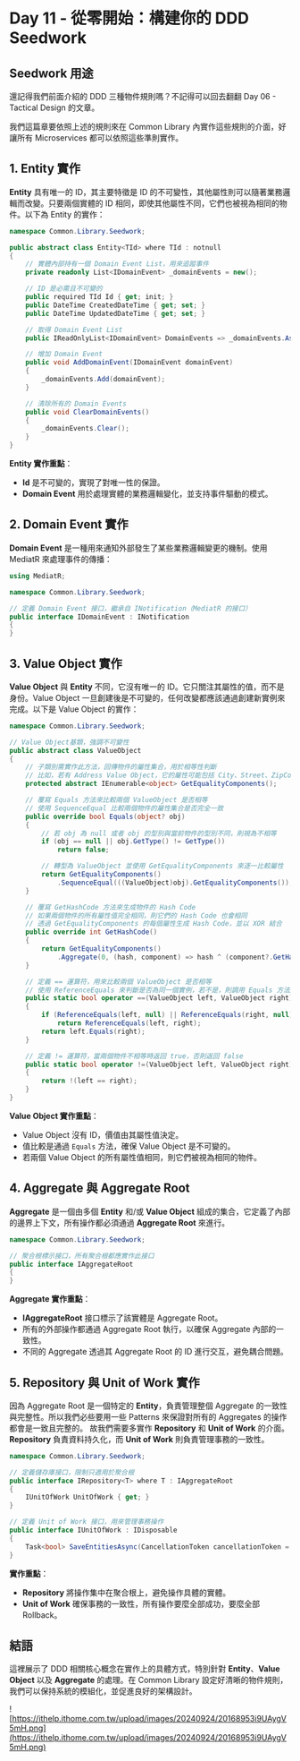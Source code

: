 # Day 11 - 從零開始：構建你的 DDD Seedwork

## Seedwork 用途

還記得我們前面介紹的 DDD 三種物件規則嗎？不記得可以回去翻翻 Day 06 - Tactical Design 的文章。

我們這篇章要依照上述的規則來在 Common Library 內實作這些規則的介面，好讓所有 Microservices 都可以依照這些準則實作。

## 1. Entity 實作

**Entity** 具有唯一的 ID，其主要特徵是 ID 的不可變性，其他屬性則可以隨著業務邏輯而改變。只要兩個實體的 ID 相同，即使其他屬性不同，它們也被視為相同的物件。以下為 Entity 的實作：

```csharp
namespace Common.Library.Seedwork;

public abstract class Entity<TId> where TId : notnull
{
    // 實體內部持有一個 Domain Event List，用來追蹤事件
    private readonly List<IDomainEvent> _domainEvents = new(); 

    // ID 是必需且不可變的
    public required TId Id { get; init; } 
    public DateTime CreatedDateTime { get; set; } 
    public DateTime UpdatedDateTime { get; set; } 

    // 取得 Domain Event List
    public IReadOnlyList<IDomainEvent> DomainEvents => _domainEvents.AsReadOnly();

    // 增加 Domain Event
    public void AddDomainEvent(IDomainEvent domainEvent)
    {
        _domainEvents.Add(domainEvent);
    }

    // 清除所有的 Domain Events
    public void ClearDomainEvents()
    {
        _domainEvents.Clear();
    }
}
```

**Entity 實作重點**：

- **Id** 是不可變的，實現了對唯一性的保證。
- **Domain Event** 用於處理實體的業務邏輯變化，並支持事件驅動的模式。

## 2. Domain Event 實作

**Domain Event** 是一種用來通知外部發生了某些業務邏輯變更的機制。使用 MediatR 來處理事件的傳播：

```csharp
using MediatR;

namespace Common.Library.Seedwork;

// 定義 Domain Event 接口，繼承自 INotification（MediatR 的接口）
public interface IDomainEvent : INotification
{
}
```

## 3. Value Object 實作

**Value Object** 與 **Entity** 不同，它沒有唯一的 ID。它只關注其屬性的值，而不是身份。Value Object 一旦創建後是不可變的，任何改變都應該通過創建新實例來完成。以下是 Value Object 的實作：

```csharp
namespace Common.Library.Seedwork;

// Value Object基類，強調不可變性
public abstract class ValueObject
{
    // 子類別需實作此方法，回傳物件的屬性集合，用於相等性判斷
    // 比如，若有 Address Value Object，它的屬性可能包括 City、Street、ZipCode 等
    protected abstract IEnumerable<object> GetEqualityComponents();

    // 覆寫 Equals 方法來比較兩個 ValueObject 是否相等
    // 使用 SequenceEqual 比較兩個物件的屬性集合是否完全一致
    public override bool Equals(object? obj)
    {
        // 若 obj 為 null 或者 obj 的型別與當前物件的型別不同，則視為不相等
        if (obj == null || obj.GetType() != GetType())
            return false;

        // 轉型為 ValueObject 並使用 GetEqualityComponents 來逐一比較屬性
        return GetEqualityComponents()
            .SequenceEqual(((ValueObject)obj).GetEqualityComponents());
    }

    // 覆寫 GetHashCode 方法來生成物件的 Hash Code
    // 如果兩個物件的所有屬性值完全相同，則它們的 Hash Code 也會相同
    // 透過 GetEqualityComponents 的每個屬性生成 Hash Code，並以 XOR 結合
    public override int GetHashCode()
    {
        return GetEqualityComponents()
            .Aggregate(0, (hash, component) => hash ^ (component?.GetHashCode() ?? 0));
    }

    // 定義 == 運算符，用來比較兩個 ValueObject 是否相等
    // 使用 ReferenceEquals 來判斷是否為同一個實例，若不是，則調用 Equals 方法進行比較
    public static bool operator ==(ValueObject left, ValueObject right)
    {
        if (ReferenceEquals(left, null) || ReferenceEquals(right, null))
            return ReferenceEquals(left, right);
        return left.Equals(right);
    }

    // 定義 != 運算符，當兩個物件不相等時返回 true，否則返回 false
    public static bool operator !=(ValueObject left, ValueObject right)
    {
        return !(left == right);
    }
}
```

**Value Object 實作重點**：

- Value Object 沒有 ID，價值由其屬性值決定。
- 值比較是通過 `Equals` 方法，確保 Value Object 是不可變的。
- 若兩個 Value Object 的所有屬性值相同，則它們被視為相同的物件。

## 4. Aggregate 與 Aggregate Root

**Aggregate** 是一個由多個 **Entity** 和/或 **Value Object** 組成的集合，它定義了內部的邊界上下文，所有操作都必須通過 **Aggregate Root** 來進行。

```csharp
namespace Common.Library.Seedwork;

// 聚合根標示接口，所有聚合根都應實作此接口
public interface IAggregateRoot
{
}
```

**Aggregate 實作重點**：

- **IAggregateRoot** 接口標示了該實體是 Aggregate Root。
- 所有的外部操作都通過 Aggregate Root 執行，以確保 Aggregate 內部的一致性。
- 不同的 Aggregate 透過其 Aggregate Root 的 ID 進行交互，避免耦合問題。

## 5. Repository 與 Unit of Work 實作

因為 Aggregate Root 是一個特定的 **Entity**，負責管理整個 Aggregate 的一致性與完整性。所以我們必些要用一些 Patterns 來保證對所有的 Aggregates 的操作都會是一致且完整的。
故我們需要多實作 **Repository** 和 **Unit of Work** 的介面。**Repository** 負責資料持久化，而 **Unit of Work** 則負責管理事務的一致性。

```csharp
namespace Common.Library.Seedwork;

// 定義儲存庫接口，限制只適用於聚合根
public interface IRepository<T> where T : IAggregateRoot
{
    IUnitOfWork UnitOfWork { get; }
}

// 定義 Unit of Work 接口，用來管理事務操作
public interface IUnitOfWork : IDisposable
{
    Task<bool> SaveEntitiesAsync(CancellationToken cancellationToken = default);
}
```

**實作重點**：

- **Repository** 將操作集中在聚合根上，避免操作具體的實體。
- **Unit of Work** 確保事務的一致性，所有操作要麼全部成功，要麼全部 Rollback。

## 結語

這裡展示了 DDD 相關核心概念在實作上的具體方式，特別針對 **Entity**、**Value Object** 以及 **Aggregate** 的處理。在 Common Library 設定好清晰的物件規則，我們可以保持系統的模組化，並促進良好的架構設計。

![https://ithelp.ithome.com.tw/upload/images/20240924/20168953i9UAygV5mH.png](https://ithelp.ithome.com.tw/upload/images/20240924/20168953i9UAygV5mH.png)
